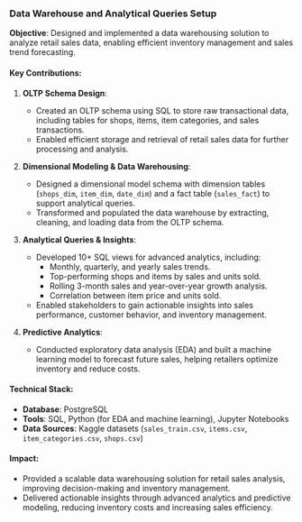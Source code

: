 ### Data Warehouse and Analytical Queries Setup
**Objective**: Designed and implemented a data warehousing solution to analyze retail sales data, enabling efficient inventory management and sales trend forecasting.  

#### **Key Contributions**:  
1. **OLTP Schema Design**:  
   - Created an OLTP schema using SQL to store raw transactional data, including tables for shops, items, item categories, and sales transactions.  
   - Enabled efficient storage and retrieval of retail sales data for further processing and analysis.  

2. **Dimensional Modeling & Data Warehousing**:  
   - Designed a dimensional model schema with dimension tables (`shops_dim`, `item_dim`, `date_dim`) and a fact table (`sales_fact`) to support analytical queries.  
   - Transformed and populated the data warehouse by extracting, cleaning, and loading data from the OLTP schema.  

3. **Analytical Queries & Insights**:  
   - Developed 10+ SQL views for advanced analytics, including:  
     - Monthly, quarterly, and yearly sales trends.  
     - Top-performing shops and items by sales and units sold.  
     - Rolling 3-month sales and year-over-year growth analysis.  
     - Correlation between item price and units sold.  
   - Enabled stakeholders to gain actionable insights into sales performance, customer behavior, and inventory management.  

4. **Predictive Analytics**:  
   - Conducted exploratory data analysis (EDA) and built a machine learning model to forecast future sales, helping retailers optimize inventory and reduce costs.  

#### **Technical Stack**:  
- **Database**: PostgreSQL  
- **Tools**: SQL, Python (for EDA and machine learning), Jupyter Notebooks  
- **Data Sources**: Kaggle datasets (`sales_train.csv`, `items.csv`, `item_categories.csv`, `shops.csv`)  

#### **Impact**:  
- Provided a scalable data warehousing solution for retail sales analysis, improving decision-making and inventory management.  
- Delivered actionable insights through advanced analytics and predictive modeling, reducing inventory costs and increasing sales efficiency.  
